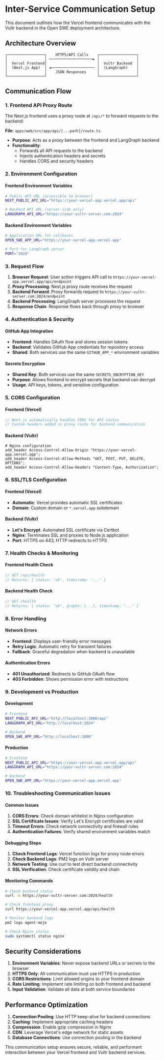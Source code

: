 # Inter-Service Communication Setup

This document outlines how the Vercel frontend communicates with the Vultr backend in the Open SWE deployment architecture.

## Architecture Overview

```
┌─────────────────┐    HTTPS/API Calls    ┌─────────────────┐
│                 │ ────────────────────► │                 │
│  Vercel Frontend│                       │  Vultr Backend  │
│  (Next.js App)  │ ◄──────────────────── │  (LangGraph)    │
│                 │    JSON Responses     │                 │
└─────────────────┘                       └─────────────────┘
```

## Communication Flow

### 1. Frontend API Proxy Route

The Next.js frontend uses a proxy route at `/api/*` to forward requests to the backend:

**File**: `apps/web/src/app/api/[...path]/route.ts`

- **Purpose**: Acts as a proxy between the frontend and LangGraph backend
- **Functionality**: 
  - Forwards all API requests to the backend
  - Injects authentication headers and secrets
  - Handles CORS and security headers

### 2. Environment Configuration

#### Frontend Environment Variables
```bash
# Public API URL (accessible to browser)
NEXT_PUBLIC_API_URL="https://your-vercel-app.vercel.app/api"

# Backend API URL (server-side only)
LANGGRAPH_API_URL="https://your-vultr-server.com:2024"
```

#### Backend Environment Variables
```bash
# Application URL for callbacks
OPEN_SWE_APP_URL="https://your-vercel-app.vercel.app"

# Port for LangGraph server
PORT="2024"
```

### 3. Request Flow

1. **Browser Request**: User action triggers API call to `https://your-vercel-app.vercel.app/api/endpoint`
2. **Proxy Processing**: Next.js proxy route receives the request
3. **Backend Forward**: Proxy forwards request to `https://your-vultr-server.com:2024/endpoint`
4. **Backend Processing**: LangGraph server processes the request
5. **Response Chain**: Response flows back through proxy to browser

### 4. Authentication & Security

#### GitHub App Integration
- **Frontend**: Handles OAuth flow and stores session tokens
- **Backend**: Validates GitHub App credentials for repository access
- **Shared**: Both services use the same `GITHUB_APP_*` environment variables

#### Secrets Encryption
- **Shared Key**: Both services use the same `SECRETS_ENCRYPTION_KEY`
- **Purpose**: Allows frontend to encrypt secrets that backend can decrypt
- **Usage**: API keys, tokens, and sensitive configuration

### 5. CORS Configuration

#### Frontend (Vercel)
```javascript
// Next.js automatically handles CORS for API routes
// Custom headers added in proxy route for backend communication
```

#### Backend (Vultr)
```nginx
# Nginx configuration
add_header Access-Control-Allow-Origin "https://your-vercel-app.vercel.app";
add_header Access-Control-Allow-Methods "GET, POST, PUT, DELETE, OPTIONS";
add_header Access-Control-Allow-Headers "Content-Type, Authorization";
```

### 6. SSL/TLS Configuration

#### Frontend (Vercel)
- **Automatic**: Vercel provides automatic SSL certificates
- **Domain**: Custom domain or `*.vercel.app` subdomain

#### Backend (Vultr)
- **Let's Encrypt**: Automated SSL certificate via Certbot
- **Nginx**: Terminates SSL and proxies to Node.js application
- **Port**: HTTPS on 443, HTTP redirects to HTTPS

### 7. Health Checks & Monitoring

#### Frontend Health Check
```javascript
// GET /api/health
// Returns: { status: "ok", timestamp: "..." }
```

#### Backend Health Check
```javascript
// GET /health
// Returns: { status: "ok", graphs: [...], timestamp: "..." }
```

### 8. Error Handling

#### Network Errors
- **Frontend**: Displays user-friendly error messages
- **Retry Logic**: Automatic retry for transient failures
- **Fallback**: Graceful degradation when backend is unavailable

#### Authentication Errors
- **401 Unauthorized**: Redirects to GitHub OAuth flow
- **403 Forbidden**: Shows permission error with instructions

### 9. Development vs Production

#### Development
```bash
# Frontend
NEXT_PUBLIC_API_URL="http://localhost:3000/api"
LANGGRAPH_API_URL="http://localhost:2024"

# Backend
OPEN_SWE_APP_URL="http://localhost:3000"
```

#### Production
```bash
# Frontend
NEXT_PUBLIC_API_URL="https://your-vercel-app.vercel.app/api"
LANGGRAPH_API_URL="https://your-vultr-server.com:2024"

# Backend
OPEN_SWE_APP_URL="https://your-vercel-app.vercel.app"
```

### 10. Troubleshooting Communication Issues

#### Common Issues
1. **CORS Errors**: Check domain whitelist in Nginx configuration
2. **SSL Certificate Issues**: Verify Let's Encrypt certificates are valid
3. **Timeout Errors**: Check network connectivity and firewall rules
4. **Authentication Failures**: Verify shared environment variables match

#### Debugging Steps
1. **Check Frontend Logs**: Vercel function logs for proxy route errors
2. **Check Backend Logs**: PM2 logs on Vultr server
3. **Network Testing**: Use curl to test direct backend connectivity
4. **SSL Verification**: Check certificate validity and chain

#### Monitoring Commands
```bash
# Check backend status
curl -k https://your-vultr-server.com:2024/health

# Check frontend proxy
curl https://your-vercel-app.vercel.app/api/health

# Monitor backend logs
pm2 logs agent-mojo

# Check Nginx status
sudo systemctl status nginx
```

## Security Considerations

1. **Environment Variables**: Never expose backend URLs or secrets to the browser
2. **HTTPS Only**: All communication must use HTTPS in production
3. **CORS Restrictions**: Limit allowed origins to your frontend domain
4. **Rate Limiting**: Implement rate limiting on both frontend and backend
5. **Input Validation**: Validate all data at both service boundaries

## Performance Optimization

1. **Connection Pooling**: Use HTTP keep-alive for backend connections
2. **Caching**: Implement appropriate caching headers
3. **Compression**: Enable gzip compression in Nginx
4. **CDN**: Leverage Vercel's edge network for static assets
5. **Database Connections**: Use connection pooling in the backend

This communication setup ensures secure, reliable, and performant interaction between your Vercel frontend and Vultr backend services.